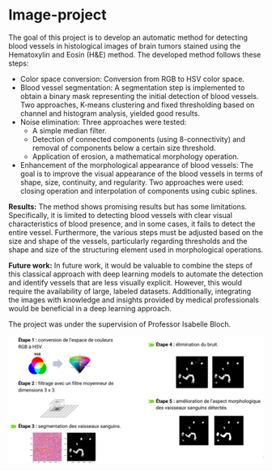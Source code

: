 # Image-project
The goal of this project is to develop an automatic method for detecting blood vessels in histological images of brain tumors stained using the Hematoxylin and Eosin (H&E) method. The developed method follows these steps:

- Color space conversion: Conversion from RGB to HSV color space.
- Blood vessel segmentation: A segmentation step is implemented to obtain a binary mask representing the initial detection of blood vessels. Two approaches, K-means clustering and fixed thresholding based on channel and histogram analysis, yielded good results.
- Noise elimination: Three approaches were tested:
    - A simple median filter.
    - Detection of connected components (using 8-connectivity) and removal of components below a certain size threshold.
    - Application of erosion, a mathematical morphology operation.
- Enhancement of the morphological appearance of blood vessels: The goal is to improve the visual appearance of the blood vessels in terms of shape, size, continuity, and regularity. Two approaches were used: closing operation and interpolation of components using cubic splines.

**Results:** The method shows promising results but has some limitations. Specifically, it is limited to detecting blood vessels with clear visual characteristics of blood presence, and in some cases, it fails to detect the entire vessel. Furthermore, the various steps must be adjusted based on the size and shape of the vessels, particularly regarding thresholds and the shape and size of the structuring element used in morphological operations.

**Future work:** In future work, it would be valuable to combine the steps of this classical approach with deep learning models to automate the detection and identify vessels that are less visually explicit. However, this would require the availability of large, labeled datasets. Additionally, integrating the images with knowledge and insights provided by medical professionals would be beneficial in a deep learning approach.

The project was under the supervision of Professor Isabelle Bloch.

![Schema](./schema.png)
